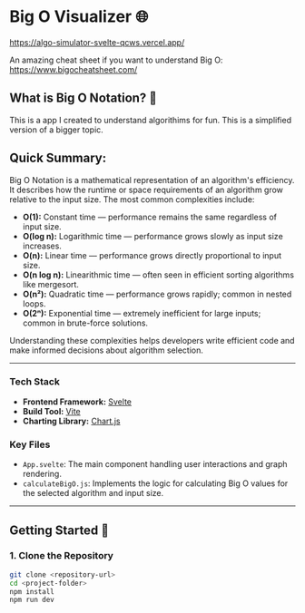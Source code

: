 # **Big O Visualizer** 🌐
https://algo-simulator-svelte-qcws.vercel.app/

An amazing cheat sheet if you want to understand Big O: https://www.bigocheatsheet.com/

## **What is Big O Notation?** 🤔
This is a app I created to understand algorithims for fun. This is a simplified version of a bigger topic.

## Quick Summary:

Big O Notation is a mathematical representation of an algorithm's efficiency. It describes how the runtime or space requirements of an algorithm grow relative to the input size. The most common complexities include:

- **O(1):** Constant time — performance remains the same regardless of input size.
- **O(log n):** Logarithmic time — performance grows slowly as input size increases.
- **O(n):** Linear time — performance grows directly proportional to input size.
- **O(n log n):** Linearithmic time — often seen in efficient sorting algorithms like mergesort.
- **O(n²):** Quadratic time — performance grows rapidly; common in nested loops.
- **O(2ⁿ):** Exponential time — extremely inefficient for large inputs; common in brute-force solutions.

Understanding these complexities helps developers write efficient code and make informed decisions about algorithm selection.

---

### **Tech Stack**
- **Frontend Framework:** [Svelte](https://svelte.dev/)
- **Build Tool:** [Vite](https://vitejs.dev/)
- **Charting Library:** [Chart.js](https://www.chartjs.org/)

### **Key Files**
- `App.svelte`: The main component handling user interactions and graph rendering.
- `calculateBigO.js`: Implements the logic for calculating Big O values for the selected algorithm and input size.

---

## **Getting Started** 🏁

### **1. Clone the Repository**
```bash
git clone <repository-url>
cd <project-folder>
npm install
npm run dev  

